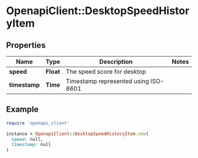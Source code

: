 # OpenapiClient::DesktopSpeedHistoryItem

## Properties

| Name | Type | Description | Notes |
| ---- | ---- | ----------- | ----- |
| **speed** | **Float** | The speed score for desktop |  |
| **timestamp** | **Time** | Timestamp represented using ISO-8601 |  |

## Example

```ruby
require 'openapi_client'

instance = OpenapiClient::DesktopSpeedHistoryItem.new(
  speed: null,
  timestamp: null
)
```


